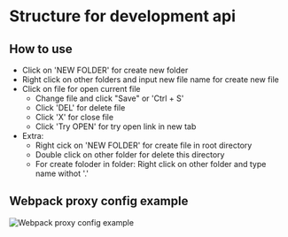 
# Structure for development api

## How to use

- Click on 'NEW FOLDER' for create new folder
- Right click on other folders and input new file name for create new file
- Click on file for open current file
	- Change file and click "Save" or 'Ctrl + S'
	- Click 'DEL' for delete file
	- Click 'X' for close file
	- Click 'Try OPEN' for try open link in new tab
- Extra:
	- Right cick on 'NEW FOLDER' for create file in root directory
	- Double click on other folder for delete this directory
	- For create foloder in folder: Right click on other folder and type name withot '.'

## Webpack proxy config example
    
![Webpack proxy config example](/img/proxy.jpg)

